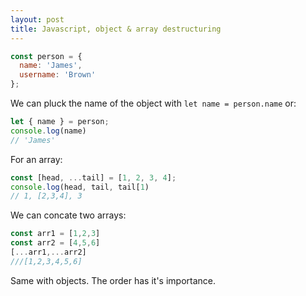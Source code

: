 ```yaml
---
layout: post
title: Javascript, object & array destructuring
---
```


```javascript
const person = {
  name: 'James',
  username: 'Brown'
};
```

We can pluck the name of the object with `let name = person.name`  or:

```javascript
let { name } = person;
console.log(name)
// 'James'
```

For an array:
```javascript
const [head, ...tail] = [1, 2, 3, 4];
console.log(head, tail, tail[1)
// 1, [2,3,4], 3
```
We can concate two arrays:
```javascript
const arr1 = [1,2,3]
const arr2 = [4,5,6]
[...arr1,...arr2]
///[1,2,3,4,5,6]
```
Same with objects. The order has it's importance.
